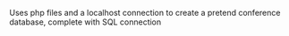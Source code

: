 Uses php files and a localhost connection to create a pretend conference database, complete with SQL connection
